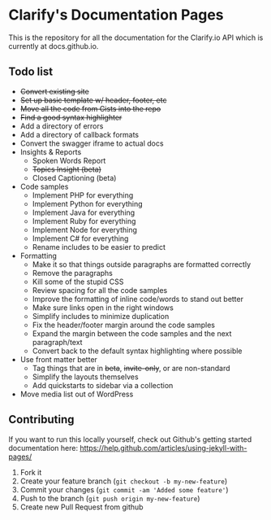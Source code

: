 # Clarify's Documentation Pages

This is the repository for all the documentation for the Clarify.io API which is currently at docs.github.io.


## Todo list

* ~~Convert existing site~~
* ~~Set up basic template w/ header, footer, etc~~
* ~~Move all the code from Gists into the repo~~
* ~~Find a good syntax highlighter~~
* Add a directory of errors
* Add a directory of callback formats
* Convert the swagger iframe to actual docs
* Insights & Reports
  * Spoken Words Report
  * ~~Topics Insight (beta)~~
  * Closed Captioning (beta)
* Code samples
  * Implement PHP for everything
  * Implement Python for everything
  * Implement Java for everything
  * Implement Ruby for everything
  * Implement Node for everything
  * Implement C# for everything
  * Rename includes to be easier to predict
* Formatting
  * Make it so that things outside paragraphs are formatted correctly
  * Remove the paragraphs
  * Kill some of the stupid CSS
  * Review spacing for all the code samples
  * Improve the formatting of inline code/words to stand out better
  * Make sure links open in the right windows
  * Simplify includes to minimize duplication
  * Fix the header/footer margin around the code samples
  * Expand the margin between the code samples and the next paragraph/text
  * Convert back to the default syntax highlighting where possible
* Use front matter better
  * Tag things that are in ~~beta~~, ~~invite-only~~, or are non-standard
  * Simplify the layouts themselves
  * Add quickstarts to sidebar via a collection
* Move media list out of WordPress

## Contributing

If you want to run this locally yourself, check out Github's getting started documentation here: https://help.github.com/articles/using-jekyll-with-pages/

1. Fork it
2. Create your feature branch (`git checkout -b my-new-feature`)
3. Commit your changes (`git commit -am 'Added some feature'`)
4. Push to the branch (`git push origin my-new-feature`)
5. Create new Pull Request from github